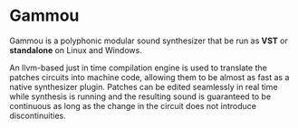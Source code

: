 # Gammou

Gammou is a polyphonic modular sound synthesizer that be run as **VST** or **standalone** on Linux and Windows.

An llvm-based just in time compilation engine is used to translate the patches circuits into machine code, allowing them to be almost as fast as a native synthesizer plugin. Patches can be edited seamlessly in real time while synthesis is running and the resulting sound is guaranteed to be continuous as long as the change in the circuit does not introduce discontinuities.
